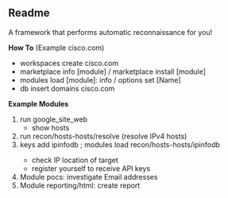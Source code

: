 ## Readme

A framework that performs automatic reconnaissance for you!

**How To** (Example cisco.com)
- workspaces create cisco.com 
- marketplace info [module] / marketplace install [module]
- modules load [module]: info / options set [Name]
- db insert domains cisco.com

**Example Modules**
1. run google_site_web
    - show hosts
2. run recon/hosts-hosts/resolve (resolve IPv4 hosts)
3. keys add ipinfodb <API key> ; modules load recon/hosts-hosts/ipinfodb
    - check IP location of target
    - register yourself to receive API keys
4. Module pocs: investigate Email addresses
5. Module reporting/html: create report
